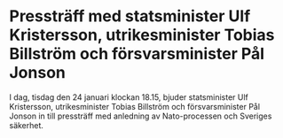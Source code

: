 # Pressträff med statsminister Ulf Kristersson, utrikesminister Tobias Billström och försvarsminister Pål Jonson

I dag, tisdag den 24 januari klockan 18.15, bjuder statsminister Ulf Kristersson, utrikesminister Tobias Billström och försvarsminister Pål Jonson in till pressträff med anledning av Nato-processen och Sveriges säkerhet.
